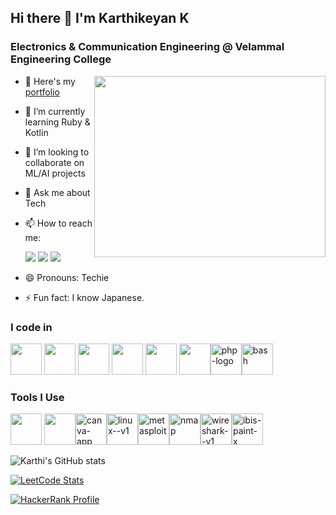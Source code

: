## Hi there 👋 I'm Karthikeyan K

### Electronics & Communication Engineering @ Velammal Engineering College
<img align="right" width="370" height="290" src="https://i.pinimg.com/originals/47/f0/34/47f0342cec72b800463bf003eac1257e.gif">

- 🔭 Here's my [portfolio](https://.web.app/)                                                 
- 🌱 I’m currently learning Ruby & Kotlin 
- 👯 I’m looking to collaborate on ML/AI projects
- 💬 Ask me about Tech
- 📫 How to reach me:

  [<img src="https://img.shields.io/badge/Gmail-D14836?style=for-the-badge&logo=gmail&logoColor=white" />](mailto:Karthikeyan02116k@gmail.com)
  [<img src="https://img.shields.io/badge/Instagram-E4405F?style=for-the-badge&logo=instagram&logoColor=white" />](https://instagram.com/itz_karthi_k_)
  [<img src="https://img.shields.io/badge/WhatsApp-25D366?style=for-the-badge&logo=whatsapp&logoColor=white" />](https://wa.me/918122402564)
- 😄 Pronouns: Techie
- ⚡ Fun fact: I know Japanese.

### I code in
<img height="50" width="50" src="https://img.icons8.com/color/48/000000/python.png" /> <img height="50" width="50" src="https://img.icons8.com/color/48/000000/java-coffee-cup-logo.png" /> <img height="50" width="50" src="https://img.icons8.com/color/48/000000/c-plus-plus-logo.png" /> <img height="50" width="50" src="https://img.icons8.com/color/48/000000/html-5.png" /> <img height="50" width="50" src="https://img.icons8.com/color/48/000000/css3.png" /> <img height="50" width="50" src="https://img.icons8.com/color/48/000000/javascript.png"/><img width="50" height="50" src="https://img.icons8.com/officel/80/php-logo.png" alt="php-logo"/><img width="50" height="50" src="https://img.icons8.com/plasticine/100/bash.png" alt="bash"/>

### Tools I Use
<img height="50" width="50" src="https://img.icons8.com/color/48/000000/visual-studio-code-2019.png"/> <img height="50" width="50" src="https://img.icons8.com/dusk/64/000000/anaconda.png"/><img width="50" height="50" src="https://img.icons8.com/fluency/48/canva-app.png" alt="canva-app"/><img width="50" height="50" src="https://img.icons8.com/color/48/linux--v1.png" alt="linux--v1"/><img width="50" height="50" src="https://img.icons8.com/fluency/48/metasploit.png" alt="metasploit"/><img width="50" height="50" src="https://img.icons8.com/color/48/nmap.png" alt="nmap"/><img width="50" height="50" src="https://img.icons8.com/nolan/64/wireshark--v1.png" alt="wireshark--v1"/><img width="50" height="50" src="https://img.icons8.com/color/48/ibis-paint-x.png" alt="ibis-paint-x"/>

![Karthi's GitHub stats](https://github-readme-stats.vercel.app/api?username=karthi-keyank&theme=dark&show_icons=true&hide=issues,contribs)

[![LeetCode Stats](https://leetcard.jacoblin.cool/5ncMbbzMUz?theme=dark&font=Battambang)](https://leetcode.com/5ncMbbzMUz)

[![HackerRank Profile](https://img.shields.io/badge/HackerRank-2EC866?style=for-the-badge&logo=HackerRank&logoColor=white)](https://www.hackerrank.com/karthikeyan_K_)
